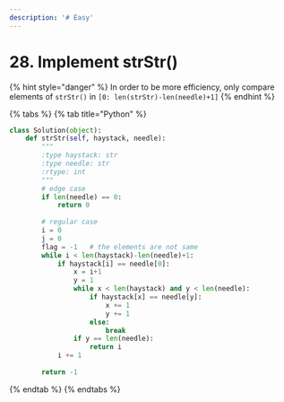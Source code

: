 ```yaml
---
description: '# Easy'
---
```


# 28. Implement strStr\(\)

{% hint style="danger" %}
In order to be more efficiency, only compare elements of `strStr()` in `[0: len(strStr)-len(needle)+1]`
{% endhint %}

{% tabs %}
{% tab title="Python" %}
```python
class Solution(object):
    def strStr(self, haystack, needle):
        """
        :type haystack: str
        :type needle: str
        :rtype: int
        """
        # edge case
        if len(needle) == 0:
            return 0
        
        # regular case
        i = 0
        j = 0
        flag = -1   # the elements are not same
        while i < len(haystack)-len(needle)+1:
            if haystack[i] == needle[0]:
                x = i+1
                y = 1
                while x < len(haystack) and y < len(needle):
                    if haystack[x] == needle[y]:
                        x += 1
                        y += 1
                    else:
                        break
                if y == len(needle):
                    return i
            i += 1
            
        return -1
```
{% endtab %}
{% endtabs %}

